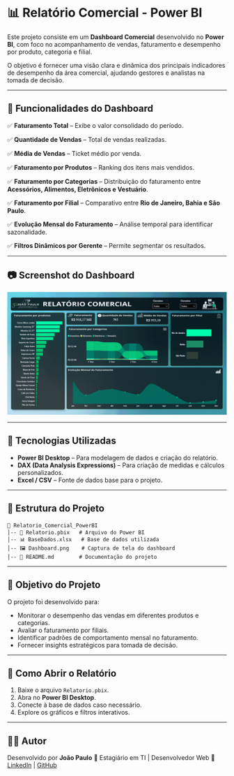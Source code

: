 
# 📊 Relatório Comercial - Power BI

Este projeto consiste em um **Dashboard Comercial** desenvolvido no **Power BI**, com foco no acompanhamento de vendas, faturamento e desempenho por produto, categoria e filial.

O objetivo é fornecer uma visão clara e dinâmica dos principais indicadores de desempenho da área comercial, ajudando gestores e analistas na tomada de decisão.

---

## 📌 Funcionalidades do Dashboard

✅ **Faturamento Total** – Exibe o valor consolidado do período.

✅ **Quantidade de Vendas** – Total de vendas realizadas.

✅ **Média de Vendas** – Ticket médio por venda.

✅ **Faturamento por Produtos** – Ranking dos itens mais vendidos.

✅ **Faturamento por Categorias** – Distribuição do faturamento entre **Acessórios, Alimentos, Eletrônicos e Vestuário**.

✅ **Faturamento por Filial** – Comparativo entre **Rio de Janeiro, Bahia e São Paulo**.

✅ **Evolução Mensal do Faturamento** – Análise temporal para identificar sazonalidade.

✅ **Filtros Dinâmicos por Gerente** – Permite segmentar os resultados.

---

## 📷 Screenshot do Dashboard

![Dashboard Comercial](./Dashboard.png)

---

## 🚀 Tecnologias Utilizadas

* **Power BI Desktop** – Para modelagem de dados e criação do relatório.
* **DAX (Data Analysis Expressions)** – Para criação de medidas e cálculos personalizados.
* **Excel / CSV** – Fonte de dados base para o projeto.

---

## 📂 Estrutura do Projeto

```
📁 Relatorio_Comercial_PowerBI
│-- 📄 Relatorio.pbix   # Arquivo do Power BI
│-- 📊 BaseDados.xlsx   # Base de dados utilizada
│-- 🖼️ Dashboard.png    # Captura de tela do dashboard
│-- 📄 README.md        # Documentação do projeto
```

---

## 🎯 Objetivo do Projeto

O projeto foi desenvolvido para:

* Monitorar o desempenho das vendas em diferentes produtos e categorias.
* Avaliar o faturamento por filiais.
* Identificar padrões de comportamento mensal no faturamento.
* Fornecer insights estratégicos para tomada de decisão.

---

## 📌 Como Abrir o Relatório

1. Baixe o arquivo `Relatorio.pbix`.
2. Abra no **Power BI Desktop**.
3. Conecte à base de dados caso necessário.
4. Explore os gráficos e filtros interativos.

---

## 👨‍💻 Autor

Desenvolvido por **João Paulo**
📍 Estagiário em TI | Desenvolvedor Web
🔗 [LinkedIn](www.linkedin.com/in/joaopaulodevtech) | [GitHub](https://github.com/Joaodevtech)

